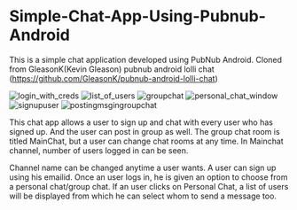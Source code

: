 # Simple-Chat-App-Using-Pubnub-Android
This is a simple chat application developed using PubNub Android. Cloned from GleasonK(Kevin Gleason) pubnub android lolli chat (https://github.com/GleasonK/pubnub-android-lolli-chat)

![login_with_creds](https://cloud.githubusercontent.com/assets/22554907/22282601/80db4fc4-e2ab-11e6-857b-4fcc7f38305e.png)
![list_of_users](https://cloud.githubusercontent.com/assets/22554907/22282646/c3e6030e-e2ab-11e6-83e8-aec2fbfbf63a.png)
![groupchat](https://cloud.githubusercontent.com/assets/22554907/22282664/e4dcd2c2-e2ab-11e6-8d57-8c7404beffc8.png)
![personal_chat_window](https://cloud.githubusercontent.com/assets/22554907/22282675/fffe5c38-e2ab-11e6-996c-9b05eee925de.png)
![signupuser](https://cloud.githubusercontent.com/assets/22554907/22282731/431bed5a-e2ac-11e6-9d3e-d686286655f1.png)
![postingmsgingroupchat](https://cloud.githubusercontent.com/assets/22554907/22282744/4ec862f0-e2ac-11e6-802b-9a2614999f70.png)


This chat app allows a user to sign up and chat with every user who has signed up. And the user can post in group as well. The group chat room is titled MainChat, but a user can change chat rooms at any time. 
In Mainchat channel, number of users logged in can be seen. 

Channel name can be changed anytime a user wants. A user can sign up using his emailid. Once an user logs in, he is given an option to choose from a personal chat/group chat.
If an user clicks on Personal Chat, a list of users will be displayed from which he can select whom to send a message too.
